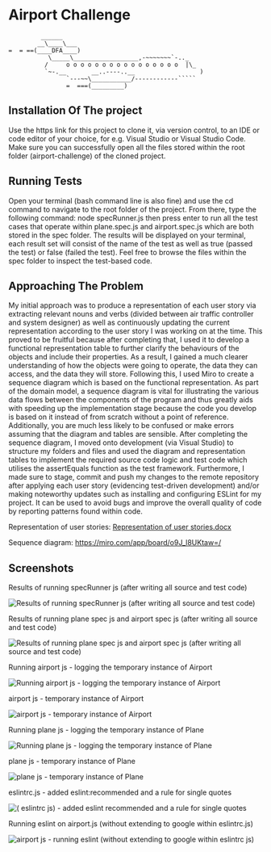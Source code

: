 Airport Challenge
=================

```
         ______
        __\____\___
=  = ==(____DFA____)
           \_____\__________________,-~~~~~~~`-.._
          /     o o o o o o o o o o o o o o o o  |\_
          `~-.__       __..----..__                  )
                `---~~\___________/------------`````
                =  ===(_________)

```

Installation Of The project
---------
Use the https link for this project to clone it, via version control, to an IDE or code editor of your choice, for e.g. Visual Studio or Visual Studio Code. Make sure you can successfully open all the files stored within the root folder (airport-challenge) of the cloned project.

Running Tests
---------
Open your terminal (bash command line is also fine) and use the cd command to navigate to the root folder of the project. From there, type the following command: node specRunner.js then press enter to run all the test cases that operate within plane.spec.js and airport.spec.js which are both stored in the spec folder. The results will be displayed on your terminal, each result set will consist of the name of the test as well as true (passed the test) or false (failed the test). Feel free to browse the files within the spec folder to inspect the test-based code.

Approaching The Problem
---------
My initial approach was to produce a representation of each user story via extracting relevant nouns and verbs (divided between air traffic controller and system designer) as well as continuously updating the current representation according to the user story I was working on at the time. This proved to be fruitful because after completing that, I used it to develop a functional representation table to further clarify the behaviours of the objects and include their properties. As a result, I gained a much clearer understanding of how the objects were going to operate, the data they can access, and the data they will store. Following this, I used Miro to create a sequence diagram which is based on the functional representation. As part of the domain model, a sequence diagram is vital for illustrating the various data flows between the components of the program and thus greatly aids with speeding up the implementation stage because the code you develop is based on it instead of from scratch without a point of reference. Additionally, you are much less likely to be confused or make errors assuming that the diagram and tables are sensible. After completing the sequence diagram, I moved onto development (via Visual Studio) to structure my folders and files and used the diagram and representation tables to implement the required source code logic and test code which utilises the assertEquals function as the test framework. Furthermore, I made sure to stage, commit and push my changes to the remote repository after applying each user story (evidencing test-driven development) and/or making noteworthy updates such as installing and configuring ESLint for my project. It can be used to avoid bugs and improve the overall quality of code by reporting patterns found within code.

Representation of user stories: [Representation of user stories.docx](https://github.com/thekosiguy/airport-challenge/files/6762520/Representation.of.user.stories.docx)

Sequence diagram: https://miro.com/app/board/o9J_l8UKtaw=/

Screenshots
---------
Results of running specRunner js (after writing all source and test code)

![Results of running specRunner js (after writing all source and test code)](https://user-images.githubusercontent.com/17404715/124434201-7ccd4a80-dd6b-11eb-957f-c219121353c2.PNG)

Results of running plane spec js and airport spec js (after writing all source and test code)

![Results of running plane spec js and airport spec js (after writing all source and test code)](https://user-images.githubusercontent.com/17404715/124434214-80f96800-dd6b-11eb-8ba9-6be6705a65b9.PNG)

Running airport js - logging the temporary instance of Airport

![Running airport js - logging the temporary instance of Airport](https://user-images.githubusercontent.com/17404715/124434236-88207600-dd6b-11eb-9404-61902bffa844.PNG)

airport js - temporary instance of Airport

![airport js - temporary instance of Airport](https://user-images.githubusercontent.com/17404715/124434248-8ce52a00-dd6b-11eb-8a2e-0ff84aaf1b8a.PNG)

Running plane js - logging the temporary instance of Plane

![Running plane js - logging the temporary instance of Plane](https://user-images.githubusercontent.com/17404715/124434267-9373a180-dd6b-11eb-9e1e-599e606026fe.PNG)

plane js - temporary instance of Plane

![plane js - temporary instance of Plane](https://user-images.githubusercontent.com/17404715/124434280-98385580-dd6b-11eb-965a-fec4f350fab8.PNG)

eslintrc.js - added eslint:recommended and a rule for single quotes

![( eslintrc js) - added eslint recommended and a rule for single quotes](https://user-images.githubusercontent.com/17404715/124434394-be5df580-dd6b-11eb-92cb-0283484c3629.PNG)

Running eslint on airport.js (without extending to google within eslintrc.js)

![airport js - running eslint (without extending to google within  eslintrc js)](https://user-images.githubusercontent.com/17404715/124434641-08df7200-dd6c-11eb-8ac7-97b09539db32.png)

